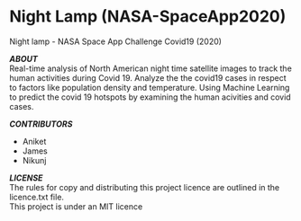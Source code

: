 # Night Lamp (NASA-SpaceApp2020)
Night lamp - NASA Space App Challenge Covid19 (2020)  

***ABOUT***  
Real-time analysis of North American night time satellite images to track the human activities during Covid 19. Analyze the the covid19 cases in respect to factors like population density and temperature. Using Machine Learning  to predict the covid 19 hotspots by examining the human acivities and covid cases. 



***CONTRIBUTORS***  
- Aniket    
- James  
- Nikunj  

***LICENSE***  
The rules for copy and distributing this project licence are outlined in the licence.txt file.  
This project is under an MIT licence  


